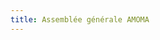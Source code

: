 ```yaml
---
title: Assemblée générale AMOMA
---
```



<div class="image-container">
    <a class="thumbnail" href="{{ site.baseurl }}/assets/images/on-en-parle/ag_amoma.jpg"><img src="{{ site.baseurl }}/assets/images/on-en-parle/ag_amoma-vignette.jpg" alt="" /></a>
</div>

